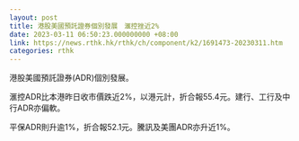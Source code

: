 ```yaml
---
layout: post
title: 港股美國預託證券個別發展　滙控挫近2%
date: 2023-03-11 06:50:23.000000000 +08:00
link: https://news.rthk.hk/rthk/ch/component/k2/1691473-20230311.htm
categories: rthk
---
```


港股美國預託證券(ADR)個別發展。

滙控ADR比本港昨日收市價跌近2%，以港元計，折合報55.4元。建行、工行及中行ADR亦偏軟。

平保ADR則升逾1%，折合報52.1元。騰訊及美團ADR亦升近1%。
